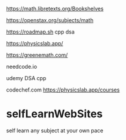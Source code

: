 

https://math.libretexts.org/Bookshelves

https://openstax.org/subjects/math

https://roadmap.sh cpp dsa

https://physicslab.app/

https://greenemath.com/

needcode.io

udemy DSA cpp

codechef.com
https://physicslab.app/courses
# selfLearnWebSites
self learn any subject at your own pace
